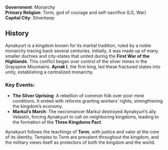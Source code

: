 **Government**: Monarchy  
**Primary Religion**: Torm, god of courage and self-sacrifice (LG, War)  
**Capital City**: Silverkeep  

## History  
Aynakyurt is a kingdom known for its martial tradition, ruled by a noble monarchy tracing back several centuries. Initially, it was made up of many smaller duchies and city-states that united during the **First War of the Highlands**. This conflict began over control of the silver mines in the Grayspine Mountains. **Aynak I**, the first king, led these fractured states into unity, establishing a centralized monarchy.  

### Key Events:
- **The Silver Uprising**: A rebellion of common folk over poor mine conditions. It ended with reforms granting workers’ rights, strengthening the kingdom’s economy.
- **Markul’s March**: The necromancer Markul destroyed Aynakyurt’s ally Velastin, forcing Aynakyurt to call on neighboring kingdoms, leading to the formation of the **Three Kingdoms Pact**.  

Aynakyurt follows the teachings of **Torm**, with justice and valor at the core of its identity. Temples to Torm are prevalent throughout the kingdom, and the military views itself as protectors of both the kingdom and the world.  
